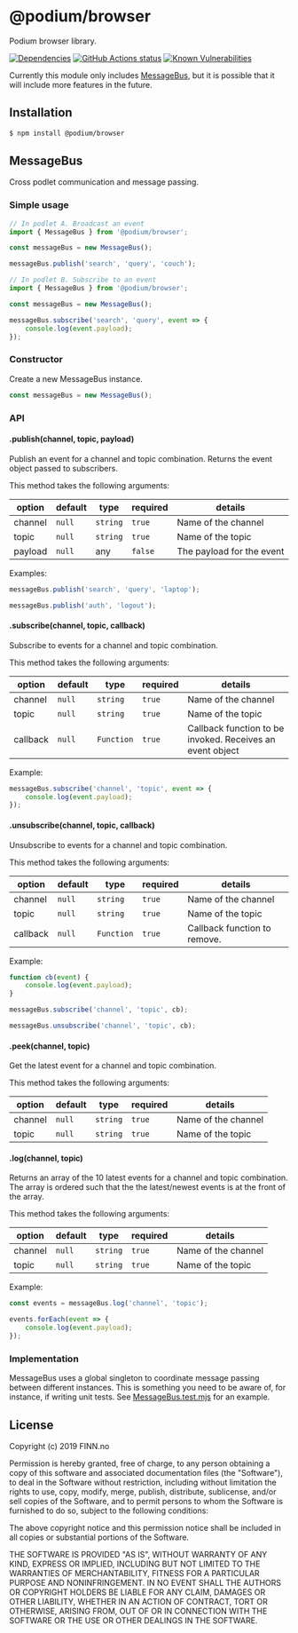 # @podium/browser

Podium browser library.

[![Dependencies](https://img.shields.io/david/podium-lib/browser.svg)](https://david-dm.org/podium-lib/browser)
[![GitHub Actions status](https://github.com/podium-lib/browser/workflows/Run%20Lint%20and%20Tests/badge.svg)](https://github.com/podium-lib/browser/actions?query=workflow%3A%22Run+Lint+and+Tests%22)
[![Known Vulnerabilities](https://snyk.io/test/github/podium-lib/browser/badge.svg)](https://snyk.io/test/github/podium-lib/browser)

Currently this module only includes [MessageBus](#MessageBus), but it is possible that it will include more features in the future.

## Installation

```bash
$ npm install @podium/browser
```

## MessageBus

Cross podlet communication and message passing.

### Simple usage

```javascript
// In podlet A. Broadcast an event
import { MessageBus } from '@podium/browser';

const messageBus = new MessageBus();

messageBus.publish('search', 'query', 'couch');

// In podlet B. Subscribe to an event
import { MessageBus } from '@podium/browser';

const messageBus = new MessageBus();

messageBus.subscribe('search', 'query', event => {
    console.log(event.payload);
});
```

### Constructor

Create a new MessageBus instance.

```javascript
const messageBus = new MessageBus();
```

### API

#### .publish(channel, topic, payload)

Publish an event for a channel and topic combination. Returns the event object passed to subscribers.

This method takes the following arguments:

| option  | default | type     | required | details                   |
| ------- | ------- | -------- | -------- | ------------------------- |
| channel | `null`  | `string` | `true`   | Name of the channel       |
| topic   | `null`  | `string` | `true`   | Name of the topic         |
| payload | `null`  | any      | `false`  | The payload for the event |

Examples:

```javascript
messageBus.publish('search', 'query', 'laptop');

messageBus.publish('auth', 'logout');
```

#### .subscribe(channel, topic, callback)

Subscribe to events for a channel and topic combination.

This method takes the following arguments:

| option   | default | type       | required | details                                                   |
| -------- | ------- | ---------- | -------- | --------------------------------------------------------- |
| channel  | `null`  | `string`   | `true`   | Name of the channel                                       |
| topic    | `null`  | `string`   | `true`   | Name of the topic                                         |
| callback | `null`  | `Function` | `true`   | Callback function to be invoked. Receives an event object |

Example:

```javascript
messageBus.subscribe('channel', 'topic', event => {
    console.log(event.payload);
});
```

#### .unsubscribe(channel, topic, callback)

Unsubscribe to events for a channel and topic combination.

This method takes the following arguments:

| option   | default | type       | required | details                      |
| -------- | ------- | ---------- | -------- | ---------------------------- |
| channel  | `null`  | `string`   | `true`   | Name of the channel          |
| topic    | `null`  | `string`   | `true`   | Name of the topic            |
| callback | `null`  | `Function` | `true`   | Callback function to remove. |

Example:

```javascript
function cb(event) {
    console.log(event.payload);
}

messageBus.subscribe('channel', 'topic', cb);

messageBus.unsubscribe('channel', 'topic', cb);
```

#### .peek(channel, topic)

Get the latest event for a channel and topic combination.

This method takes the following arguments:

| option  | default | type     | required | details             |
| ------- | ------- | -------- | -------- | ------------------- |
| channel | `null`  | `string` | `true`   | Name of the channel |
| topic   | `null`  | `string` | `true`   | Name of the topic   |

#### .log(channel, topic)

Returns an array of the 10 latest events for a channel and topic combination.
The array is ordered such that the the latest/newest events is at the front of the array.

This method takes the following arguments:

| option  | default | type     | required | details             |
| ------- | ------- | -------- | -------- | ------------------- |
| channel | `null`  | `string` | `true`   | Name of the channel |
| topic   | `null`  | `string` | `true`   | Name of the topic   |

Example:

```javascript
const events = messageBus.log('channel', 'topic');

events.forEach(event => {
    console.log(event.payload);
});
```

### Implementation

MessageBus uses a global singleton to coordinate message passing between different instances. This is something you need to be aware of, for instance, if writing unit tests. See [MessageBus.test.mjs](test/MessageBus.test.mjs) for an example.

## License

Copyright (c) 2019 FINN.no

Permission is hereby granted, free of charge, to any person obtaining a copy
of this software and associated documentation files (the "Software"), to deal
in the Software without restriction, including without limitation the rights
to use, copy, modify, merge, publish, distribute, sublicense, and/or sell
copies of the Software, and to permit persons to whom the Software is
furnished to do so, subject to the following conditions:

The above copyright notice and this permission notice shall be included in all
copies or substantial portions of the Software.

THE SOFTWARE IS PROVIDED "AS IS", WITHOUT WARRANTY OF ANY KIND, EXPRESS OR
IMPLIED, INCLUDING BUT NOT LIMITED TO THE WARRANTIES OF MERCHANTABILITY,
FITNESS FOR A PARTICULAR PURPOSE AND NONINFRINGEMENT. IN NO EVENT SHALL THE
AUTHORS OR COPYRIGHT HOLDERS BE LIABLE FOR ANY CLAIM, DAMAGES OR OTHER
LIABILITY, WHETHER IN AN ACTION OF CONTRACT, TORT OR OTHERWISE, ARISING FROM,
OUT OF OR IN CONNECTION WITH THE SOFTWARE OR THE USE OR OTHER DEALINGS IN THE
SOFTWARE.
